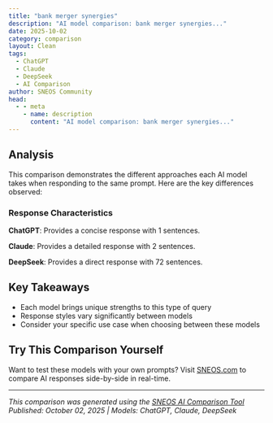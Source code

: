 ```yaml
---
title: "bank merger synergies"
description: "AI model comparison: bank merger synergies..."
date: 2025-10-02
category: comparison
layout: Clean
tags:
  - ChatGPT
  - Claude
  - DeepSeek
  - AI Comparison
author: SNEOS Community
head:
  - - meta
    - name: description
      content: "AI model comparison: bank merger synergies..."
---
```


<ChatComparison
  title="bank merger synergies"
  prompt="bank merger synergies"
  :responses='{
    "ChatGPT": "Bank merger synergies refer to the potential benefits and efficiencies that can be realized when two banks combine operations. These synergies can be categorized into several types:\n\n1. **Cost Synergies:**\n   - **Operational Efficiency:** Merging banks can streamline operations by consolidating overlapping departments, reducing administrative costs, and eliminating redundancies. For example, back-office functions like human resources, IT, and compliance can be consolidated.\n   - **Economies of Scale:** A larger combined institution may benefit from lower per-unit costs due to increased scale in purchasing and operations, leading to reduced costs for services and supplies.\n   - **Branch Rationalization:** Closing duplicate branches or ATMs in overlapping geographies can reduce physical overhead and operational expenses.\n\n2. **Revenue Synergies:**\n   - **Cross-Selling Opportunities:** The combined customer base allows for cross-selling additional products and services, such as insurance, investment products, and wealth management services.\n   - **Expanded Market Reach:** A merger can provide access to new customer segments, geographic markets, or product lines that either bank could not efficiently serve on its own.\n   - **Enhanced Product Offerings:** Merging banks may be able to offer more diverse financial products and services, enhancing customer value and attracting new clients.\n\n3. **Financial Synergies:**\n   - **Stronger Balance Sheet:** A merger can result in a more robust balance sheet, providing improved credit ratings and access to capital markets at a lower cost.\n   - **Improved Risk Management:** A larger institution may have better diversification of assets and income, which can lead to a more stable income stream and better risk management practices.\n\n4. **Technology Synergies:**\n   - **Consolidation of IT Systems:** Merging banks can invest in newer, more efficient technology platforms, leading to cost savings and improved customer service.\n   - **Innovation and R&D:** A larger merged entity may have more resources to invest in research and development of new financial technologies, improving competitiveness.\n\n5. **Tax Synergies:**\n   - If one bank has significant tax-loss carryforwards, those may be utilized by the combined entity to offset future taxable income, providing tax benefits.\n\n6. **Strategic Synergies:**\n   - **Strengthening Competitive Position:** By merging, two banks can enhance their market position and competitiveness against larger institutions or fintech competitors.\n   - **Market Differentiation:** The combined entity might be able to differentiate itself through enhanced service offerings or brand strength.\n\nRealizing these synergies can be challenging and requires careful integration planning, cultural alignment, and execution post-merger. It&#39;s important to note that not all mergers successfully achieve their anticipated synergies, and failure to do so can lead to disappointment for shareholders and stakeholders.",
    "Claude": "# Bank Merger Synergies\n\nBank mergers are often justified by potential synergies that can create value for shareholders and stakeholders. Here are the main types:\n\n## **Cost Synergies**\n\n### Branch Network Optimization\n- **Branch consolidation**: Eliminating overlapping branches in same markets\n- **Real estate savings**: Reducing lease/ownership costs\n- **Operational efficiency**: Streamlining branch operations\n\n### Technology Integration\n- **System consolidation**: Merging IT platforms and databases\n- **Digital transformation**: Leveraging best-in-class technology\n- **Automation**: Reducing manual processes\n\n### Staff Rationalization\n- **Elimination of duplicate roles**: Particularly in corporate functions\n- **Management consolidation**: Reducing executive layers\n- **Administrative efficiency**: Combining back-office operations\n\n## **Revenue Synergies**\n\n### Cross-Selling Opportunities\n- **Product bundling**: Offering combined bank\u0027s full product suite\n- **Customer wallet expansion**: Increasing share of customer banking relationships\n- **Geographic expansion**: Accessing new markets through acquired branches\n\n### Enhanced Capabilities\n- **Investment banking**: Combining commercial and investment banking expertise\n- **Wealth management**: Cross-referrals between retail and private banking\n- **Corporate banking**: Larger lending capacity for bigger deals\n\n## **Scale Benefits**\n\n### Funding Advantages\n- **Lower cost of funds**: Better credit ratings and wholesale funding terms\n- **Deposit base expansion**: More stable, diversified funding sources\n- **Capital efficiency**: Better regulatory capital ratios\n\n### Market Power\n- **Pricing power**: Reduced competition in certain markets\n- **Negotiating leverage**: Better terms with vendors and counterparties\n- **Regulatory advantages**: Too-big-to-fail considerations\n\n## **Common Challenges**\n\n### Integration Risks\n- **Cultural clashes**: Different corporate cultures and practices\n- **Customer attrition**: Loss of customers during transition\n- **System integration**: Complex and costly IT integration\n- **Regulatory delays**: Extended approval processes\n\n### Execution Difficulties\n- **Overestimated synergies**: Benefits often lower than projected\n- **Integration costs**: Higher than anticipated transition expenses\n- **Timeline delays**: Longer implementation than planned\n- **Management distraction**: Focus diverted from daily operations\n\n## **Success Factors**\n\n### Strategic Alignment\n- **Clear value proposition**: Well-defined synergy targets\n- **Compatible business models**: Similar risk profiles and strategies\n- **Geographic/product complementarity**: Minimal overlap or strategic overlap\n\n### Execution Excellence\n- **Strong integration planning**: Detailed, timeline-driven approach\n- **Communication strategy**: Clear messaging to all stakeholders\n- **Talent retention**: Keeping key personnel during transition\n- **Customer focus**: Maintaining service levels throughout integration\n\n## **Regulatory Considerations**\n\n### Antitrust Review\n- **Market concentration**: Impact on local banking markets\n- **Consumer choice**: Maintaining competitive options\n- **Community impact**: Effects on local lending and services\n\n### Financial Stability\n- **Systemic risk**: Creating institutions \u0022too big to fail\u0022\n- **Capital adequacy**: Meeting enhanced regulatory requirements\n- **Risk management**: Demonstrating effective risk controls\n\nBank merger synergies can create significant value when properly executed, but success depends heavily on thorough planning, realistic expectations, and flawless execution of the integration process.",
    "DeepSeek": "Of course. This is a core concept in finance and strategy. Let\u0027s break down bank merger synergies in detail.\n\n### Executive Summary\n\n**Bank merger synergies** are the financial and operational benefits that are expected to result from the combination of two banks, where the performance of the merged entity is greater than the sum of the two separate banks. In simple terms, it\u0027s the \u00222 \u002B 2 = 5\u0022 effect. The pursuit of these synergies is the primary financial justification for most bank mergers.\n\nSynergies are broadly categorized into two main types: **Cost Synergies** and **Revenue Synergies.**\n\n---\n\n### 1. Cost Synergies (The Easier to Quantify and Achieve)\n\nThese are savings achieved by eliminating redundant costs. They are often the most immediate and reliably quantified source of value in a bank merger.\n\n**Key Sources of Cost Synergies:**\n\n*   **Branch Network Optimization:** This is often the biggest source of savings. If both banks have branches in the same geographic area, the merged entity can:\n    *   **Close overlapping branches:** This saves on real estate costs, utilities, and staffing.\n    *   **Consolidate back-office operations:** Combine processing centers for checks, loans, and deposits.\n*   **Headcount Reduction (Eliminating Duplication):**\n    *   Redundant roles in corporate functions like Finance, HR, Marketing, and IT are often eliminated.\n    *   Management layers are streamlined.\n*   **Technology and Systems Consolidation:**\n    *   Migrating all customers onto a single core banking system.\n    *   Consolidating data centers and vendor contracts (e.g., for software licenses).\n    *   This is complex and costly upfront but yields significant long-term savings.\n*   **Marketing and Branding Efficiencies:**\n    *   Operating under one brand reduces advertising and promotional expenses.\n*   **Corporate Overhead:**\n    *   Consolidating headquarters, reducing board and governance costs, and leveraging scale in procurement.\n\n**Example:** If Bank A and Bank B merge and they have 10 branches within a mile of each other, they might close 5. This saves 5 sets of rent, utilities, and teller salaries, while (hopefully) retaining most of the customers.\n\n---\n\n### 2. Revenue Synergies (The Harder to Achieve, but Higher Upside)\n\nThese are opportunities to generate more revenue than the two banks could independently. They are often more strategic and take longer to materialize.\n\n**Key Sources of Revenue Synergies:**\n\n*   **Cross-Selling Products:** This is the most common revenue synergy.\n    *   A bank strong in retail banking can sell its checking accounts and credit cards to the commercial clients of the other bank.\n    *   A bank with a wealthy private client base can sell more investment and wealth management products from the merged partner.\n*   **Expanded Geographic Footprint:**\n    *   A bank limited to one region can instantly gain access to new, attractive markets without building branches from scratch.\n*   **Product and Capability Enhancement:**\n    *   One bank might have a superior mortgage or small business lending platform that can now be offered to the other bank\u0027s larger customer base.\n    *   A smaller bank might lack the capital to offer certain services (e.g., investment banking, international trade finance) that the larger partner can provide.\n*   **Enhanced Lending Capacity:**\n    *   The combined bank has a larger capital base, allowing it to underwrite larger loans to bigger clients that neither bank could serve alone.\n*   **Pricing Power:**\n    *   In a concentrated market, the merged bank may have less competition, allowing it to offer slightly less favorable deposit rates or charge higher fees. *(This is often scrutinized by regulators.)*\n\n**Example:** A regional bank with a strong commercial lending business merges with a bank that has a top-tier wealth management arm. The commercial bankers can now introduce their high-net-worth business owners to the wealth management team, generating new fee-based revenue.\n\n---\n\n### The Synergy Math: How It\u0027s Justified\n\nWhen a merger is announced, the acquiring bank will present a detailed synergy forecast to justify the premium paid for the target bank.\n\n**Typical Calculation:**\n\n1.  **One-Time Costs to Achieve Synergies:** These are the upfront expenses required to capture the synergies. They include:\n    *   Severance payments for laid-off employees.\n    *   Costs of closing branches (lease breakage fees).\n    *   Technology integration costs.\n    *   Consultant and legal fees.\n2.  **Annual Run-Rate Synergies:** The total amount of ongoing annual savings or revenue increases once the integration is complete.\n    *   **Cost Synergies:** e.g., \u0022We expect $300 million in annual cost savings by year three.\u0022\n    *   **Revenue Synergies:** e.g., \u0022We expect $150 million in additional annual revenue from cross-selling.\u0022\n\nThe deal is considered financially sound if the **Net Present Value (NPV)** of the future synergy benefits significantly exceeds the one-time costs and the acquisition premium paid.\n\n---\n\n### Challenges and Risks in Realizing Synergies\n\nAchieving projected synergies is notoriously difficult. Key risks include:\n\n*   **Integration Failure:** Clashing cultures, incompatible technology systems, and poor management can derail the entire process.\n*   **Customer Attrition:** When branches close or systems change, a significant number of customers may leave, eroding the projected revenue base.\n*   **Regulatory Hurdles:** Regulators may require divestitures of branches in overlapping markets, reducing the potential cost savings.\n*   **Underestimating Costs:** Integration costs often end up being higher than initially projected.\n*   **Time Delays:** Synergies that take longer to achieve are worth less in today\u0027s money (due to the time value of money).\n*   **Cultural Clash:** The \u0022people problem\u0022 is often the biggest hurdle. Merging two distinct corporate cultures can lead to morale issues, talent flight, and reduced productivity.\n\n### Real-World Example: The BB\u0026T / SunTrust Merger to Form Truist\n\nThis 2019 merger is a classic case where synergies were the central justification.\n\n*   **Announced Synergies:** The banks projected **$1.6 billion** in annual cost synergies, representing ~10% of the combined cost base.\n*   **Sources:** Branch overlaps (they closed hundreds of branches), consolidating technology systems, and streamlining corporate functions.\n*   **Revenue Synergies:** They also highlighted opportunities for cross-selling, particularly by offering SunTrust\u0027s stronger digital and wealth management capabilities to BB\u0026T\u0027s extensive client base.\n\n### Conclusion\n\nBank merger synergies are the engine that drives M\u0026A activity in the financial sector. While **cost synergies** are more tangible and frequently realized, the long-term success of a merger often hinges on the harder-to-achieve **revenue synergies**. The ultimate challenge for management is not just in calculating these synergies on a spreadsheet, but in successfully executing a complex integration to actually capture them."
  }'
  published-date="13:51"
/>

## Analysis

This comparison demonstrates the different approaches each AI model takes when responding to the same prompt. Here are the key differences observed:

### Response Characteristics

**ChatGPT**: Provides a concise response with 1 sentences. 

**Claude**: Provides a detailed response with 2 sentences. 

**DeepSeek**: Provides a direct response with 72 sentences. 

## Key Takeaways

- Each model brings unique strengths to this type of query
- Response styles vary significantly between models
- Consider your specific use case when choosing between these models

## Try This Comparison Yourself

Want to test these models with your own prompts? Visit [SNEOS.com](https://sneos.com) to compare AI responses side-by-side in real-time.

---

*This comparison was generated using the [SNEOS AI Comparison Tool](https://sneos.com)*
*Published: October 02, 2025 | Models: ChatGPT, Claude, DeepSeek*
